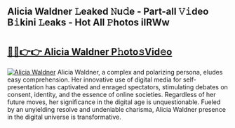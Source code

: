 ## Alicia Waldner 𝙻eaked 𝙽u𝚍e - Part-alI 𝚅𝚒deo B𝚒kini 𝙻eaks - Hot All 𝙿hotos iIRWw

# <h2><a href="http://ld0hlbv.urlbe.top/?page=Alicia+Waldner">🔗🔗👉👉 Alicia Waldner P𝚑oto𝚜Vid𝚎o</a></h2>

[![Alicia Waldner](https://i.imgur.com/eBuTRDB.gif)](http://ld0hlbv.urlbe.top/?page=Alicia+Waldner)
Alicia Waldner, a complex and polarizing persona, eludes easy comprehension. Her innovative use of digital media for self-presentation has captivated and enraged spectators, stimulating debates on consent, identity, and the essence of online societies. Regardless of her future moves, her significance in the digital age is unquestionable. Fueled by an unyielding resolve and undeniable charisma, Alicia Waldner presence in the digital universe is transformative.
